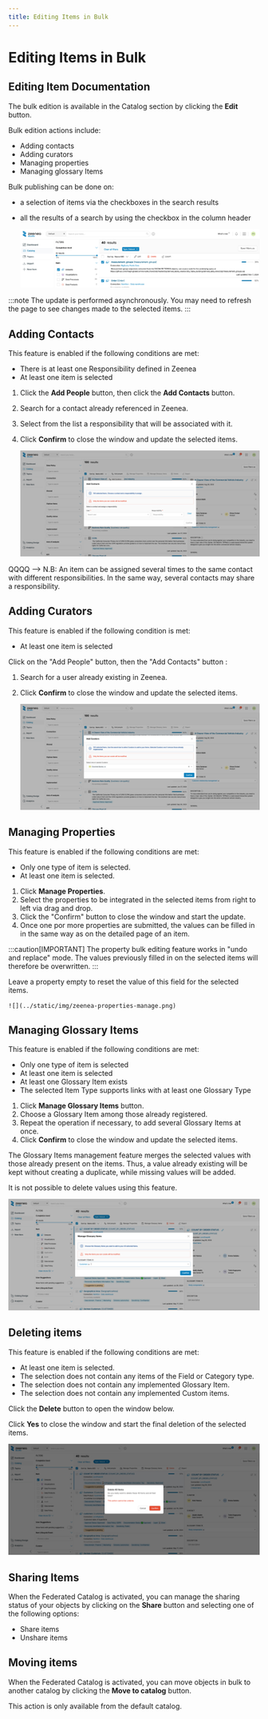 ```yaml
---
title: Editing Items in Bulk
---
```


# Editing Items in Bulk

## Editing Item Documentation

The bulk edition is available in the Catalog section by clicking the **Edit** button.

Bulk edition actions include:

* Adding contacts
* Adding curators
* Managing properties
* Managing glossary Items

Bulk publishing can be done on: 

* a selection of items via the checkboxes in the search results
* all the results of a search by using the checkbox in the column header

    ![](../static/img/zeenea-editing-item-docs.png)

:::note
The update is performed asynchronously. You may need to refresh the page to see changes made to the selected items.
:::

## Adding Contacts

This feature is enabled if the following conditions are met:

* There is at least one Responsibility defined in Zeenea
* At least one item is selected

1. Click the **Add People** button, then click the **Add Contacts** button.
2. Search for a contact already referenced in Zeenea.
3. Select from the list a responsibility that will be associated with it.
4. Click **Confirm** to close the window and update the selected items.

    ![](../static/img/zeenea-contacts-add.png)

QQQQ --> N.B: An item can be assigned several times to the same contact with different responsibilities. In the same way, several contacts may share a responsibility.

## Adding Curators

This feature is enabled if the following condition is met:

* At least one item is selected

Click on the "Add People" button, then the "Add Contacts" button : 

1. Search for a user already existing in Zeenea.
2. Click **Confirm** to close the window and update the selected items.

    ![](../static/img/zeenea-curators-add.png)

## Managing Properties

This feature is enabled if the following conditions are met:

* Only one type of item is selected.
* At least one item is selected.

1. Click **Manage Properties**.
2. Select the properties to be integrated in the selected items from right to left via drag and drop.
3. Click the "Confirm" button to close the window and start the update.
4. Once one por more properties are submitted, the values can be filled in in the same way as on the detailed page of an item.

:::caution[IMPORTANT]
The property bulk editing feature works in "undo and replace" mode. The values previously filled in on the selected items will therefore be overwritten.
:::

Leave a property empty to reset the value of this field for the selected items.

    ![](../static/img/zeenea-properties-manage.png)

## Managing Glossary Items

This feature is enabled if the following conditions are met:

* Only one type of item is selected
* At least one item is selected
* At least one Glossary Item exists
* The selected Item Type supports links with at least one Glossary Type

1. Click **Manage Glossary Items** button.
2. Choose a Glossary Item among those already registered.
3. Repeat the operation if necessary, to add several Glossary Items at once.
4. Click **Confirm** to close the window and update the selected items.

The Glossary Items management feature merges the selected values with those already present on the items. Thus, a value already existing will be kept without creating a duplicate, while missing values will be added.

It is not possible to delete values using this feature.

  ![](../static/img/zeenea-glossary-item-manage.png)

## Deleting items

This feature is enabled if the following conditions are met:

* At least one item is selected.
* The selection does not contain any items of the Field or Category type.
* The selection does not contain any implemented Glossary Item.
* The selection does not contain any implemented Custom items.

Click the **Delete** button to open the window below.

Click **Yes** to close the window and start the final deletion of the selected items.

  ![](../static/img/zeenea-delete-items.png)

## Sharing Items

When the Federated Catalog is activated, you can manage the sharing status of your objects by clicking on the **Share** button and selecting one of the following options:

* Share items
* Unshare items

## Moving items

When the Federated Catalog is activated, you can move objects in bulk to another catalog by clicking the **Move to catalog** button.

This action is only available from the default catalog.